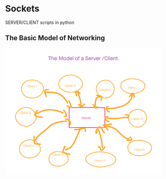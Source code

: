 # Sockets
SERVER/CLIENT scripts in python
## The Basic Model of Networking
![](https://github.com/vulture990/Sockets/blob/main/server%26client.png)
